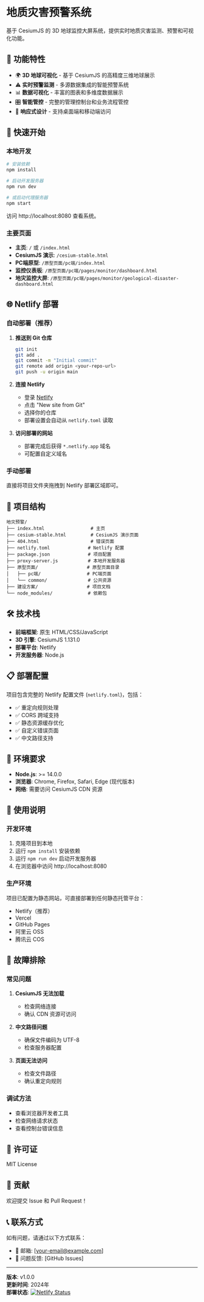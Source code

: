 # 地质灾害预警系统

基于 CesiumJS 的 3D 地球监控大屏系统，提供实时地质灾害监测、预警和可视化功能。

## 🌟 功能特性

- 🌍 **3D 地球可视化** - 基于 CesiumJS 的高精度三维地球展示
- ⚠️ **实时预警监测** - 多源数据集成的智能预警系统
- 📊 **数据可视化** - 丰富的图表和多维度数据展示
- 🎛️ **智能管控** - 完整的管理控制台和业务流程管控
- 📱 **响应式设计** - 支持桌面端和移动端访问

## 🚀 快速开始

### 本地开发

```bash
# 安装依赖
npm install

# 启动开发服务器
npm run dev

# 或启动代理服务器
npm start
```

访问 http://localhost:8080 查看系统。

### 主要页面

- **主页**: `/` 或 `/index.html`
- **CesiumJS 演示**: `/cesium-stable.html`
- **PC端原型**: `/原型页面/pc端/index.html`
- **监控仪表板**: `/原型页面/pc端/pages/monitor/dashboard.html`
- **地灾监控大屏**: `/原型页面/pc端/pages/monitor/geological-disaster-dashboard.html`

## 🌐 Netlify 部署

### 自动部署（推荐）

1. **推送到 Git 仓库**
   ```bash
   git init
   git add .
   git commit -m "Initial commit"
   git remote add origin <your-repo-url>
   git push -u origin main
   ```

2. **连接 Netlify**
   - 登录 [Netlify](https://app.netlify.com/)
   - 点击 "New site from Git"
   - 选择你的仓库
   - 部署设置会自动从 `netlify.toml` 读取

3. **访问部署的网站**
   - 部署完成后获得 `*.netlify.app` 域名
   - 可配置自定义域名

### 手动部署

直接将项目文件夹拖拽到 Netlify 部署区域即可。

## 📁 项目结构

```
地灾预警/
├── index.html                 # 主页
├── cesium-stable.html         # CesiumJS 演示页面
├── 404.html                   # 错误页面
├── netlify.toml              # Netlify 配置
├── package.json              # 项目配置
├── proxy-server.js           # 本地开发服务器
├── 原型页面/                  # 原型页面目录
│   ├── pc端/                 # PC端页面
│   └── common/               # 公共资源
├── 建设方案/                  # 项目文档
└── node_modules/             # 依赖包
```

## 🛠️ 技术栈

- **前端框架**: 原生 HTML/CSS/JavaScript
- **3D 引擎**: CesiumJS 1.131.0
- **部署平台**: Netlify
- **开发服务器**: Node.js

## 📋 部署配置

项目包含完整的 Netlify 配置文件 (`netlify.toml`)，包括：

- ✅ 重定向规则处理
- ✅ CORS 跨域支持
- ✅ 静态资源缓存优化
- ✅ 自定义错误页面
- ✅ 中文路径支持

## 🔧 环境要求

- **Node.js**: >= 14.0.0
- **浏览器**: Chrome, Firefox, Safari, Edge (现代版本)
- **网络**: 需要访问 CesiumJS CDN 资源

## 📖 使用说明

### 开发环境

1. 克隆项目到本地
2. 运行 `npm install` 安装依赖
3. 运行 `npm run dev` 启动开发服务器
4. 在浏览器中访问 http://localhost:8080

### 生产环境

项目已配置为静态网站，可直接部署到任何静态托管平台：

- Netlify（推荐）
- Vercel
- GitHub Pages
- 阿里云 OSS
- 腾讯云 COS

## 🐛 故障排除

### 常见问题

1. **CesiumJS 无法加载**
   - 检查网络连接
   - 确认 CDN 资源可访问

2. **中文路径问题**
   - 确保文件编码为 UTF-8
   - 检查服务器配置

3. **页面无法访问**
   - 检查文件路径
   - 确认重定向规则

### 调试方法

- 查看浏览器开发者工具
- 检查网络请求状态
- 查看控制台错误信息

## 📄 许可证

MIT License

## 👥 贡献

欢迎提交 Issue 和 Pull Request！

## 📞 联系方式

如有问题，请通过以下方式联系：

- 📧 邮箱: [your-email@example.com]
- 🐛 问题反馈: [GitHub Issues]

---

**版本**: v1.0.0  
**更新时间**: 2024年  
**部署状态**: [![Netlify Status](https://api.netlify.com/api/v1/badges/your-site-id/deploy-status)](https://app.netlify.com/sites/your-site/deploys)
